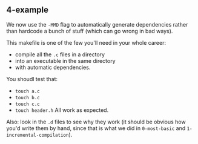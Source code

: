 ## 4-example

We now use the `-MMD` flag to automatically generate dependencies rather
than hardcode a bunch of stuff (which can go wrong in bad ways).

This makefile is one of the few you'll need in your whole career:
  - compile all the `.c` files in a directory
  - into an executable in the same directory
  - with automatic dependencies.

You shoudl test that:
  - `touch a.c`
  - `touch b.c`
  - `touch c.c`
  - `touch header.h`
All work as expected.

Also: look in the `.d` files to see why they work (it should be obvious
how you'd write them by hand, since that is what we did in `0-most-basic`
and `1-incremental-compilation`).
